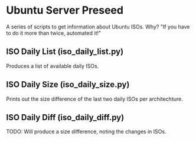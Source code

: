 # Ubuntu Server Preseed
A series of scripts to get information about Ubuntu ISOs. Why? "If you have to do it more than twice, automated it!"

## ISO Daily List (iso_daily_list.py)
Produces a list of available daily ISOs.

## ISO Daily Size (iso_daily_size.py)
Prints out the size difference of the last two daily ISOs per architechture.

## ISO Daily Diff (iso_daily_diff.py)
TODO: Will produce a size difference, noting the changes in ISOs.
